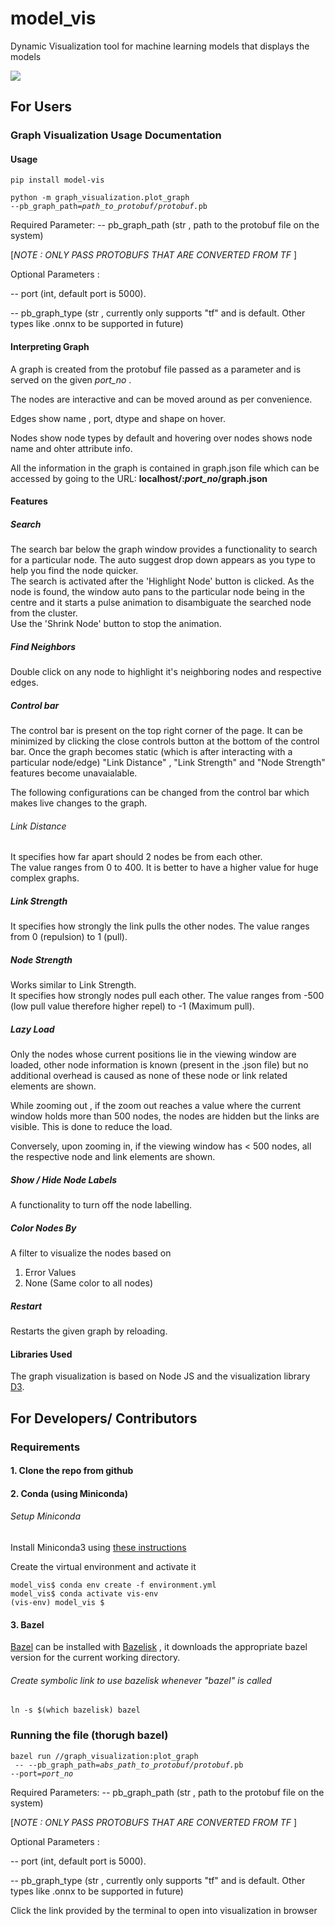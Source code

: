 # model_vis

Dynamic Visualization tool for machine learning models that displays the models

![](gif_demo.gif)

## For Users
### Graph Visualization Usage Documentation

#### Usage
`pip install model-vis`<br/>

`python -m graph_visualization.plot_graph`<br/>`--pb_graph_path=`_`path_to_protobuf/protobuf.`_`pb`


Required Parameter:
-- pb_graph_path (str , path to the protobuf file on the system)

[_NOTE : ONLY PASS PROTOBUFS THAT ARE CONVERTED FROM TF_ ]

Optional Parameters :

-- port (int, default port is 5000).

-- pb_graph_type (str , currently only supports "tf" and is default. Other types like .onnx to be supported in future)

#### Interpreting Graph

A graph is created from the protobuf file passed as a parameter and is served on the given _port_no_ .

The nodes are interactive and can be moved around as per convenience.

Edges show name , port, dtype and shape on hover.

Nodes show node types by default and hovering over nodes shows node name and ohter attribute info.

All the information in the graph is contained in graph.json file which can be accessed by going to the URL: **localhost/:_port_no_/graph.json**


#### Features

##### Search

The search bar below the graph window provides a functionality to search for a particular node. The auto suggest drop down appears as you type to help you find the node quicker.  
The search is activated after the 'Highlight Node' button is clicked.
As the node is found, the window auto pans to the particular node being in the centre and it starts a pulse animation to disambiguate the searched node from the cluster.  
Use the 'Shrink Node' button to stop the animation.

##### Find Neighbors

Double click on any node to highlight it's neighboring nodes and respective edges.


##### Control bar

The control bar is present on the top right corner of the page. It can be minimized by clicking the close controls button at the bottom of the control bar. Once the graph becomes static (which is after interacting with a particular node/edge) "Link Distance" , "Link Strength" and "Node Strength" features become unavaialable.

The following configurations can be changed from the control bar which makes live changes to the graph.

###### Link Distance

It specifies how far apart should 2 nodes be from each other.  
The value ranges from 0 to 400. It is better to have a higher value for huge complex graphs.

##### Link Strength

It specifies how strongly the link pulls the other nodes. The value ranges from 0 (repulsion) to 1 (pull).

##### Node Strength

Works similar to Link Strength.  
It specifies how strongly nodes pull each other. The value ranges from -500 (low pull value therefore higher repel) to -1 (Maximum pull).

##### Lazy Load

Only the nodes whose current positions lie in the viewing window are loaded, other node information is known (present in the .json file) but no additional overhead is caused as none of these node or link related elements are shown.

While zooming out , if the zoom out reaches a value where the current window holds more than 500 nodes, the nodes are hidden but the links are visible. This is done to reduce the load.

Conversely, upon zooming in, if the viewing window has < 500 nodes, all the respective node and link elements are shown.

##### Show / Hide Node Labels

A functionality to turn off the node labelling.

##### Color Nodes By

A filter to visualize the nodes based on

1. Error Values
2. None (Same color to all nodes)

##### Restart

Restarts the given graph by reloading.

#### Libraries Used

The graph visualization is based on Node JS and the visualization library [D3](https://d3js.org).

## For Developers/ Contributors

### Requirements

#### 1. Clone the repo from github

#### 2. Conda (using Miniconda)

###### Setup Miniconda

Install Miniconda3 using [these instructions](https://conda.io/projects/conda/en/latest/user-guide/install/linux.html)

Create the virtual environment and activate it

```
model_vis$ conda env create -f environment.yml
model_vis$ conda activate vis-env
(vis-env) model_vis $
```

#### 3. Bazel
[Bazel](https://www.bazel.build) can be installed with [Bazelisk](https://docs.bazel.build/versions/master/install-bazelisk.html) , it downloads the appropriate bazel version for the current working directory.

###### Create symbolic link to use bazelisk whenever "bazel" is called
```ln -s $(which bazelisk) bazel```

### Running the file (thorugh bazel)
`bazel run //graph_visualization:plot_graph`<br/>` -- --pb_graph_path=`_`abs_path_to_protobuf/protobuf.`_`pb`<br/>`--port=`_`port_no`<br/>_

Required Parameters:
-- pb_graph_path (str , path to the protobuf file on the system)

[_NOTE : ONLY PASS PROTOBUFS THAT ARE CONVERTED FROM TF_ ]

Optional Parameters :

-- port (int, default port is 5000).

-- pb_graph_type (str , currently only supports "tf" and is default. Other types like .onnx to be supported in future)

Click the link provided by the terminal to open into visualization in browser
